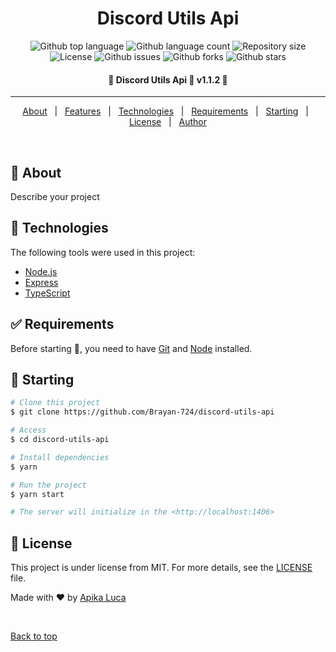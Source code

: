 <h1 align="center">Discord Utils Api</h1>

<p align="center">
  <img alt="Github top language" src="https://img.shields.io/github/languages/top/Brayan-724/discord-utils-api?color=56BEB8">

  <img alt="Github language count" src="https://img.shields.io/github/languages/count/Brayan-724/discord-utils-api?color=56BEB8">

  <img alt="Repository size" src="https://img.shields.io/github/repo-size/Brayan-724/discord-utils-api?color=56BEB8">

  <img alt="License" src="https://img.shields.io/github/license/Brayan-724/discord-utils-api?color=56BEB8">

  <img alt="Github issues" src="https://img.shields.io/github/issues/Brayan-724/discord-utils-api?color=56BEB8" />

  <img alt="Github forks" src="https://img.shields.io/github/forks/Brayan-724/discord-utils-api?color=56BEB8" />

  <img alt="Github stars" src="https://img.shields.io/github/stars/Brayan-724/discord-utils-api?color=56BEB8" />
</p>

<!-- Status -->

<h4 align="center"> 
	🚧  Discord Utils Api 🚀 v1.1.2  🚧
</h4> 

<hr>

<p align="center">
  <a href="#dart-about">About</a> &#xa0; | &#xa0; 
  <a href="#sparkles-features">Features</a> &#xa0; | &#xa0;
  <a href="#rocket-technologies">Technologies</a> &#xa0; | &#xa0;
  <a href="#white_check_mark-requirements">Requirements</a> &#xa0; | &#xa0;
  <a href="#checkered_flag-starting">Starting</a> &#xa0; | &#xa0;
  <a href="#memo-license">License</a> &#xa0; | &#xa0;
  <a href="https://github.com/Brayan-724" target="_blank">Author</a>
</p>

<br>

## :dart: About ##

Describe your project

## :rocket: Technologies ##

The following tools were used in this project:

- [Node.js](https://nodejs.org/en/)
- [Express](https://expressjs.com)
- [TypeScript](https://www.typescriptlang.org/)

## :white_check_mark: Requirements ##

Before starting :checkered_flag:, you need to have [Git](https://git-scm.com) and [Node](https://nodejs.org/en/) installed.

## :checkered_flag: Starting ##

```bash
# Clone this project
$ git clone https://github.com/Brayan-724/discord-utils-api

# Access
$ cd discord-utils-api

# Install dependencies
$ yarn

# Run the project
$ yarn start

# The server will initialize in the <http://localhost:1406>
```

## :memo: License ##

This project is under license from MIT. For more details, see the [LICENSE](LICENSE.md) file.


Made with :heart: by <a href="https://github.com/Brayan-724" target="_blank">Apika Luca</a>

&#xa0;

<a href="#top">Back to top</a>

